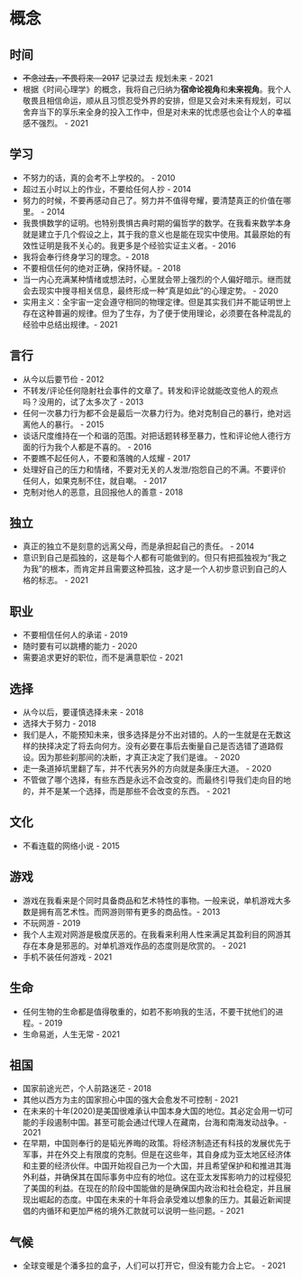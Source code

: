 # 概念




## 时间

* ~~不念过去，不畏将来 - 2017~~  记录过去 规划未来 - 2021
* 根据《时间心理学》的概念，我将自己归纳为**宿命论视角**和**未来视角**。我个人敬畏且相信命运，顺从且习惯忍受外界的安排，但是又会对未来有规划，可以舍弃当下的享乐来全身的投入工作中，但是对未来的忧虑感也会让个人的幸福感不强烈。 - 2021

## 学习

* 不努力的话，真的会考不上学校的。 - 2010
* 超过五小时以上的作业，不要给任何人抄 - 2014
* 努力的时候，不要再感动自己了。努力并不值得夸耀，要清楚真正的价值在哪里。 - 2014
* 我畏惧数学的证明。也特别畏惧古典时期的偏哲学的数学。在我看来数学本身就是建立于几个假设之上，其于我的意义也是能在现实中使用。其最原始的有效性证明是我不关心的。我更多是个经验实证主义者。- 2016
* 我将会奉行终身学习的理念。- 2018
* 不要相信任何的绝对正确，保持怀疑。- 2018
* 当一内心充满某种情绪或想法时，心里就会带上强烈的个人偏好暗示。继而就会去现实中搜寻相关信息，最终形成一种“真是如此”的心理定势。 - 2020
* 实用主义：全宇宙一定会遵守相同的物理定律。但是其实我们并不能证明世上存在这种普遍的规律。但为了生存，为了便于使用理论，必须要在各种混乱的经验中总结出规律。- 2021

## 言行

* 从今以后要节俭 - 2012
* 不转发/评论任何隐射社会事件的文章了。转发和评论就能改变他人的观点吗？没用的，试了太多次了 - 2013
* 任何一次暴力行为都不会是最后一次暴力行为。绝对克制自己的暴行，绝对远离他人的暴行。 - 2015
* 谈话尺度维持在一个和谐的范围。对把话题转移至暴力，性和评论他人德行方面的行为我个人都是不喜的。 - 2016
* 不要瞧不起任何人，不要和落魄的人炫耀 - 2017
* 处理好自己的压力和情绪，不要对无关的人发泄/抱怨自己的不满。不要评价任何人，如果克制不住，就自嘲。 - 2017
* 克制对他人的恶意，且回报他人的善意 - 2018

## 独立

* 真正的独立不是刻意的远离父母，而是承担起自己的责任。 - 2014
* 意识到自己是孤独的，这是每个人都有可能做到的。但只有把孤独视为“我之为我”的根本，而肯定并且需要这种孤独，这才是一个人初步意识到自己的人格的标志。 - 2021
  
## 职业

* 不要相信任何人的承诺 - 2019
* 随时要有可以跳槽的能力 - 2020
* 需要追求更好的职位，而不是满意职位 - 2021

## 选择

* 从今以后，要谨慎选择未来 - 2018
* 选择大于努力 - 2018
* 我们是人，不能预知未来，很多选择是分不出对错的。人的一生就是在无数这样的抉择决定了将去向何方。没有必要在事后去衡量自己是否选错了道路假设。因为那些刹那间的决断，才真正决定了我们是谁。 - 2020
* 走一条道掉坑里翻了车，并不代表另外的方向就是条康庄大道。 - 2020
* 不管做了哪个选择，有些东西是永远不会改变的。而最终引导我们走向目的地的，并不是某一个选择，而是那些不会改变的东西。 - 2021


## 文化

* 不看连载的网络小说 - 2015

## 游戏

* 游戏在我看来是个同时具备商品和艺术特性的事物。一般来说，单机游戏大多数是拥有高艺术性。而网游则带有更多的商品性。- 2013
* 不玩网游 - 2019
* 我个人主观对网游是极度厌恶的。在我看来利用人性来满足其盈利目的网游其存在本身是邪恶的。对单机游戏作品的态度则是欣赏的。 - 2021
* 手机不装任何游戏 - 2021

## 生命

* 任何生物的生命都是值得敬重的，如若不影响我的生活，不要干扰他们的进程。- 2019
* 生命易逝，人生无常 - 2021

## 祖国

* 国家前途光芒，个人前路迷茫 - 2018
* 其他以西方为主的国家担心中国的强大会愈发不可控制 - 2021
* 在未来的十年(2020)是美国很难承认中国本身大国的地位。其必定会用一切可能的手段遏制中国。甚至可能会通过代理人在藏南，台海和南海发动战争。- 2021
* 在早期，中国则奉行的是韬光养晦的政策。将经济制造还有科技的发展优先于军事，并在外交上有限度的克制。但是在这些年，其自身成为亚太地区经济体和主要的经济伙伴。中国开始视自己为一个大国，并且希望保护和和推进其海外利益，并确保其在国际事务中应有的地位。这在亚太发挥影响力的过程侵犯了美国的利益。在现在的阶段中国能做的是确保国内政治和社会稳定，并且展现出崛起的态度。中国在未来的十年将会承受难以想象的压力。其最近新闻提倡的内循环和更加严格的境外汇款就可以说明一些问题。- 2021

## 气候

* 全球变暖是个潘多拉的盒子，人们可以打开它，但没有能力合上它。 - 2021


